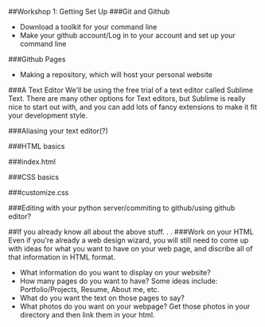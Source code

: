 ##Workshop 1: Getting Set Up
###Git and Github
* Download a toolkit for your command line
* Make your github account/Log in to your account and set up your command line

###Github Pages
* Making a repository, which will host your personal website

###A Text Editor
We'll be using the free trial of a text editor called Sublime Text. There are many other options for Text editors, but Sublime is really nice to start out with, and you can add lots of fancy extensions to make it fit your development style.

###Aliasing your text editor(?)

###HTML basics

###index.html

###CSS basics

###customize.css

###Editing with your python server/commiting to github/using github editor?

##If you already know all about the above stuff. . .
###Work on your HTML
Even if you're already a web design wizard, you will still need to come up with ideas for what you want to have on your web page, and discribe all of that information in HTML format.
* What information do you want to display on your website?
* How many pages do you want to have? Some ideas include: Portfolio/Projects, Resume, About me, etc. 
* What do you want the text on those pages to say?
* What photos do you want on your webpage? Get those photos in your directory and then link them in your html.
